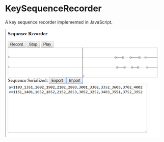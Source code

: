 KeySequenceRecorder
===================

A key sequence recorder implemented in JavaScript.

<img src="Screenshot.png" />